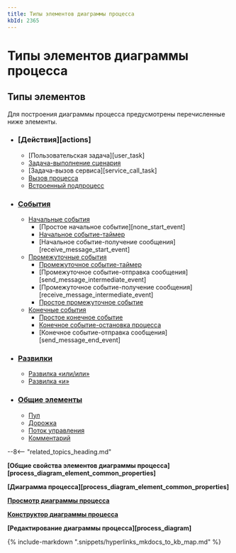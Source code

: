```yaml
---
title: Типы элементов диаграммы процесса
kbId: 2365
---
```


# Типы элементов диаграммы процесса

## Типы элементов

Для построения диаграммы процесса предусмотрены перечисленные ниже элементы.

- ### [Действия][actions]

    - [Пользовательская задача][user_task]
    - [Задача-выполнение сценария](https://kb.comindware.ru/article.php?id=2388)
    - [Задача-вызов сервиса][service_call_task]
    - [Вызов процесса](https://kb.comindware.ru/article.php?id=2389)
    - [Встроенный подпроцесс](https://kb.comindware.ru/article.php?id=2391)
- ### [События](https://kb.comindware.ru/article.php?id=2374)

    - [Начальные события](https://kb.comindware.ru/article.php?id=2377)
        - [Простое начальное событие][none_start_event]
        - [Начальное событие-таймер](https://kb.comindware.ru/article.php?id=2375)
        - [Начальное событие-получение сообщения][receive_message_start_event]
    - [Промежуточные события](https://kb.comindware.ru/article.php?id=2379)
        - [Промежуточное событие-таймер](https://kb.comindware.ru/article.php?id=2383)
        - [Промежуточное событие-отправка сообщения][send_message_intermediate_event]
        - [Промежуточное событие-получение сообщения][receive_message_intermediate_event]
        - [Простое промежуточное событие](https://kb.comindware.ru/article.php?id=2380)
    - [Конечные события](https://kb.comindware.ru/article.php?id=2386)
        - [Простое конечное событие](https://kb.comindware.ru/article.php?id=2387)
        - [Конечное событие-остановка процесса](https://kb.comindware.ru/article.php?id=2384)
        - [Конечное событие-отправка сообщения][send_message_end_event]
- ### [Развилки](https://kb.comindware.ru/article.php?id=2372)

    - [Развилка «или/или»](https://kb.comindware.ru/article.php?id=2373)
    - [Развилка «и»](https://kb.comindware.ru/article.php?id=2371)
- ### [Общие элементы](https://kb.comindware.ru/article.php?id=2370)

    - [Пул](https://kb.comindware.ru/article.php?id=2366)
    - [Дорожка](https://kb.comindware.ru/article.php?id=2369)
    - [Поток управления](https://kb.comindware.ru/article.php?id=2368)
    - [Комментарий](https://kb.comindware.ru/article.php?id=2367)

--8<-- "related_topics_heading.md"

**[Общие свойства элементов диаграммы процесса][process_diagram_element_common_properties]**

**[Диаграмма процесса][process_diagram_element_common_properties]**

**[Просмотр диаграммы процесса](https://kb.comindware.ru/article.php?id=2359)**

**[Конструктор диаграммы процесса](https://kb.comindware.ru/article.php?id=2356)**

**[Редактирование диаграммы процесса][process_diagram]**

{% include-markdown ".snippets/hyperlinks_mkdocs_to_kb_map.md" %}
